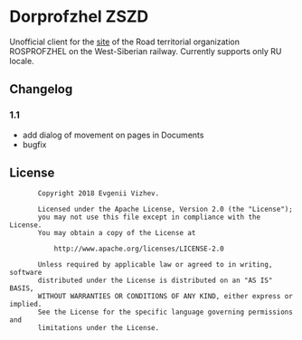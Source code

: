 # Dorprofzhel ZSZD

Unofficial client for the [site](http://dprof.pro) of the Road territorial 
organization ROSPROFZHEL on the West-Siberian railway. Currently supports only RU locale.

## Changelog
    
   ### 1.1
   - add dialog of movement on pages in Documents
   - bugfix

## License
```
       Copyright 2018 Evgenii Vizhev.
       
       Licensed under the Apache License, Version 2.0 (the "License");
       you may not use this file except in compliance with the License.
       You may obtain a copy of the License at
       
           http://www.apache.org/licenses/LICENSE-2.0
       
       Unless required by applicable law or agreed to in writing, software
       distributed under the License is distributed on an "AS IS" BASIS,
       WITHOUT WARRANTIES OR CONDITIONS OF ANY KIND, either express or implied.
       See the License for the specific language governing permissions and
       limitations under the License.
```
